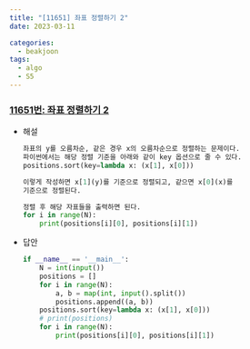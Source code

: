 ```yaml
---
title: "[11651] 좌표 정렬하기 2"
date: 2023-03-11

categories:
  - beakjoon
tags:
  - algo
  - S5
---
```


### [11651번: 좌표 정렬하기 2](https://www.acmicpc.net/problem/11651)
- 해설
    
    ```python
    좌표의 y를 오름차순, 같은 경우 x의 오름차순으로 정렬하는 문제이다.
    파이썬에서는 해당 정렬 기준을 아래와 같이 key 옵션으로 줄 수 있다.
    positions.sort(key=lambda x: (x[1], x[0]))
    
    이렇게 작성하면 x[1](y)를 기준으로 정렬되고, 같으면 x[0](x)를
    기준으로 정렬된다.
    
    정렬 후 해당 자표들을 출력하면 된다.
    for i in range(N):
    	print(positions[i][0], positions[i][1])
    ```
- 답안
    
    ```python
    if __name__ == '__main__':
        N = int(input())
        positions = []
        for i in range(N):
            a, b = map(int, input().split())
            positions.append((a, b))
        positions.sort(key=lambda x: (x[1], x[0]))
        # print(positions)
        for i in range(N):
            print(positions[i][0], positions[i][1])
    ```
